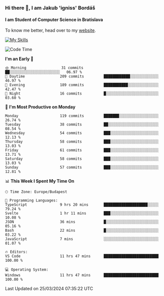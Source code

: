 ### Hi there 👋, I am Jakub 'igniss' Bordáš

#### I am Student of Computer Science in Bratislava
To know me better, head over to my [website](https://bordas.sk).

[![My Skills](https://skillicons.dev/icons?i=js,html,css,figma,svelte,java,kotlin,python,postgresql,typescript,nest,nodejs)](https://bordas.sk)


<!--START_SECTION:waka-->
![Code Time](http://img.shields.io/badge/Code%20Time-1%2C445%20hrs%2048%20mins-blue)

**I'm an Early 🐤** 

```text
🌞 Morning                31 commits          ██░░░░░░░░░░░░░░░░░░░░░░░   06.97 % 
🌆 Daytime                209 commits         ████████████░░░░░░░░░░░░░   46.97 % 
🌃 Evening                189 commits         ███████████░░░░░░░░░░░░░░   42.47 % 
🌙 Night                  16 commits          █░░░░░░░░░░░░░░░░░░░░░░░░   03.60 % 
```
📅 **I'm Most Productive on Monday** 

```text
Monday                   119 commits         ███████░░░░░░░░░░░░░░░░░░   26.74 % 
Tuesday                  38 commits          ██░░░░░░░░░░░░░░░░░░░░░░░   08.54 % 
Wednesday                54 commits          ███░░░░░░░░░░░░░░░░░░░░░░   12.13 % 
Thursday                 58 commits          ███░░░░░░░░░░░░░░░░░░░░░░   13.03 % 
Friday                   61 commits          ███░░░░░░░░░░░░░░░░░░░░░░   13.71 % 
Saturday                 58 commits          ███░░░░░░░░░░░░░░░░░░░░░░   13.03 % 
Sunday                   57 commits          ███░░░░░░░░░░░░░░░░░░░░░░   12.81 % 
```


📊 **This Week I Spent My Time On** 

```text
🕑︎ Time Zone: Europe/Budapest

💬 Programming Languages: 
TypeScript               9 hrs 20 mins       ████████████████████░░░░░   79.24 % 
Svelte                   1 hr 11 mins        ███░░░░░░░░░░░░░░░░░░░░░░   10.08 % 
JSON                     36 mins             █░░░░░░░░░░░░░░░░░░░░░░░░   05.16 % 
Bash                     22 mins             █░░░░░░░░░░░░░░░░░░░░░░░░   03.22 % 
JavaScript               7 mins              ░░░░░░░░░░░░░░░░░░░░░░░░░   01.07 % 

🔥 Editors: 
VS Code                  11 hrs 47 mins      █████████████████████████   100.00 % 

💻 Operating System: 
Windows                  11 hrs 47 mins      █████████████████████████   100.00 % 
```


 Last Updated on 25/03/2024 07:35:22 UTC
<!--END_SECTION:waka-->
